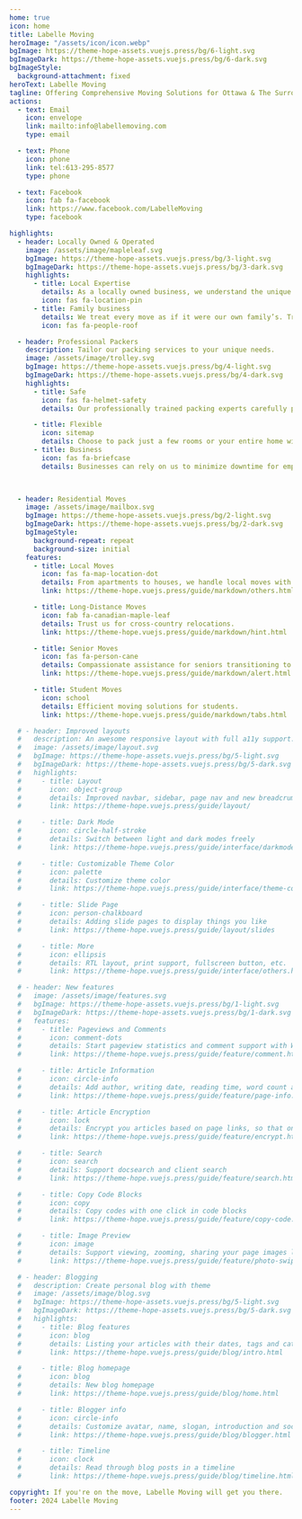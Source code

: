 ```yaml
---
home: true
icon: home
title: Labelle Moving
heroImage: "/assets/icon/icon.webp"
bgImage: https://theme-hope-assets.vuejs.press/bg/6-light.svg
bgImageDark: https://theme-hope-assets.vuejs.press/bg/6-dark.svg
bgImageStyle:
  background-attachment: fixed
heroText: Labelle Moving
tagline: Offering Comprehensive Moving Solutions for Ottawa & The Surrounding Area
actions:
  - text: Email
    icon: envelope
    link: mailto:info@labellemoving.com
    type: email

  - text: Phone
    icon: phone
    link: tel:613-295-8577
    type: phone

  - text: Facebook
    icon: fab fa-facebook
    link: https://www.facebook.com/LabelleMoving
    type: facebook

highlights:
  - header: Locally Owned & Operated 
    image: /assets/image/mapleleaf.svg
    bgImage: https://theme-hope-assets.vuejs.press/bg/3-light.svg
    bgImageDark: https://theme-hope-assets.vuejs.press/bg/3-dark.svg
    highlights:
      - title: Local Expertise
        details: As a locally owned business, we understand the unique challenges of moving within Ottawa. Our team knows the neighborhoods, traffic patterns, and logistics, ensuring a smooth transition for you
        icon: fas fa-location-pin
      - title: Family business
        details: We treat every move as if it were our own family’s. Trust, integrity, and care are at the heart of everything we do. Your satisfaction is our top priority
        icon: fas fa-people-roof

  - header: Professional Packers
    description: Tailor our packing services to your unique needs.
    image: /assets/image/trolley.svg
    bgImage: https://theme-hope-assets.vuejs.press/bg/4-light.svg
    bgImageDark: https://theme-hope-assets.vuejs.press/bg/4-dark.svg
    highlights:
      - title: Safe
        icon: fas fa-helmet-safety
        details: Our professionally trained packing experts carefully pack your most precious belongings

      - title: Flexible
        icon: sitemap
        details: Choose to pack just a few rooms or your entire home with our experienced teams
      - title: Business
        icon: fas fa-briefcase
        details: Businesses can rely on us to minimize downtime for employees during packing

    

  - header: Residential Moves
    image: /assets/image/mailbox.svg
    bgImage: https://theme-hope-assets.vuejs.press/bg/2-light.svg
    bgImageDark: https://theme-hope-assets.vuejs.press/bg/2-dark.svg
    bgImageStyle:
      background-repeat: repeat
      background-size: initial
    features:
      - title: Local Moves
        icon: fas fa-map-location-dot
        details: From apartments to houses, we handle local moves with precision
        link: https://theme-hope.vuejs.press/guide/markdown/others.html#link-check

      - title: Long-Distance Moves
        icon: fab fa-canadian-maple-leaf
        details: Trust us for cross-country relocations.
        link: https://theme-hope.vuejs.press/guide/markdown/hint.html

      - title: Senior Moves
        icon: fas fa-person-cane
        details: Compassionate assistance for seniors transitioning to a new home.
        link: https://theme-hope.vuejs.press/guide/markdown/alert.html

      - title: Student Moves
        icon: school
        details: Efficient moving solutions for students.
        link: https://theme-hope.vuejs.press/guide/markdown/tabs.html

  # - header: Improved layouts
  #   description: An awesome responsive layout with full a11y support.
  #   image: /assets/image/layout.svg
  #   bgImage: https://theme-hope-assets.vuejs.press/bg/5-light.svg
  #   bgImageDark: https://theme-hope-assets.vuejs.press/bg/5-dark.svg
  #   highlights:
  #     - title: Layout
  #       icon: object-group
  #       details: Improved navbar, sidebar, page nav and new breadcrumb, footer and toc. We also bring you a brand new homepage.
  #       link: https://theme-hope.vuejs.press/guide/layout/

  #     - title: Dark Mode
  #       icon: circle-half-stroke
  #       details: Switch between light and dark modes freely
  #       link: https://theme-hope.vuejs.press/guide/interface/darkmode.html

  #     - title: Customizable Theme Color
  #       icon: palette
  #       details: Customize theme color
  #       link: https://theme-hope.vuejs.press/guide/interface/theme-color.html

  #     - title: Slide Page
  #       icon: person-chalkboard
  #       details: Adding slide pages to display things you like
  #       link: https://theme-hope.vuejs.press/guide/layout/slides

  #     - title: More
  #       icon: ellipsis
  #       details: RTL layout, print support, fullscreen button, etc.
  #       link: https://theme-hope.vuejs.press/guide/interface/others.html

  # - header: New features
  #   image: /assets/image/features.svg
  #   bgImage: https://theme-hope-assets.vuejs.press/bg/1-light.svg
  #   bgImageDark: https://theme-hope-assets.vuejs.press/bg/1-dark.svg
  #   features:
  #     - title: Pageviews and Comments
  #       icon: comment-dots
  #       details: Start pageview statistics and comment support with Waline
  #       link: https://theme-hope.vuejs.press/guide/feature/comment.html

  #     - title: Article Information
  #       icon: circle-info
  #       details: Add author, writing date, reading time, word count and other information to your article
  #       link: https://theme-hope.vuejs.press/guide/feature/page-info.html

  #     - title: Article Encryption
  #       icon: lock
  #       details: Encrypt you articles based on page links, so that only the one you want could see them
  #       link: https://theme-hope.vuejs.press/guide/feature/encrypt.html

  #     - title: Search
  #       icon: search
  #       details: Support docsearch and client search
  #       link: https://theme-hope.vuejs.press/guide/feature/search.html

  #     - title: Copy Code Blocks
  #       icon: copy
  #       details: Copy codes with one click in code blocks
  #       link: https://theme-hope.vuejs.press/guide/feature/copy-code.html

  #     - title: Image Preview
  #       icon: image
  #       details: Support viewing, zooming, sharing your page images like a gallery
  #       link: https://theme-hope.vuejs.press/guide/feature/photo-swipe.html

  # - header: Blogging
  #   description: Create personal blog with theme
  #   image: /assets/image/blog.svg
  #   bgImage: https://theme-hope-assets.vuejs.press/bg/5-light.svg
  #   bgImageDark: https://theme-hope-assets.vuejs.press/bg/5-dark.svg
  #   highlights:
  #     - title: Blog features
  #       icon: blog
  #       details: Listing your articles with their dates, tags and categories
  #       link: https://theme-hope.vuejs.press/guide/blog/intro.html

  #     - title: Blog homepage
  #       icon: blog
  #       details: New blog homepage
  #       link: https://theme-hope.vuejs.press/guide/blog/home.html

  #     - title: Blogger info
  #       icon: circle-info
  #       details: Customize avatar, name, slogan, introduction and social links
  #       link: https://theme-hope.vuejs.press/guide/blog/blogger.html

  #     - title: Timeline
  #       icon: clock
  #       details: Read through blog posts in a timeline
  #       link: https://theme-hope.vuejs.press/guide/blog/timeline.html

copyright: If you're on the move, Labelle Moving will get you there.
footer: 2024 Labelle Moving  
---
```

